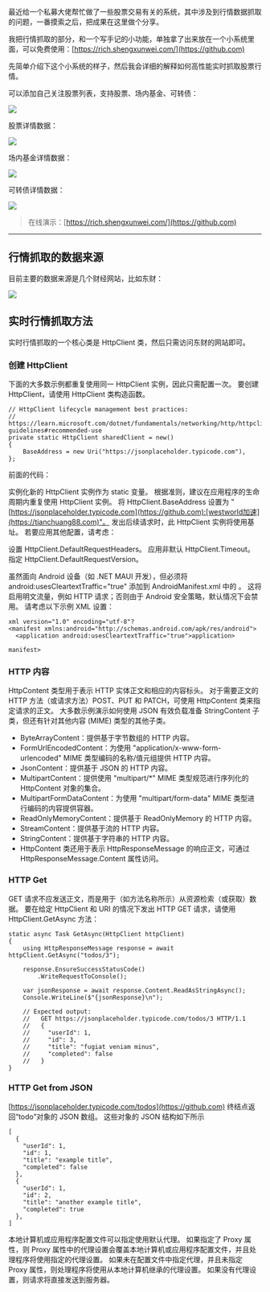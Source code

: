 
最近给一个私募大佬帮忙做了一些股票交易有关的系统，其中涉及到行情数据抓取的问题，一番摸索之后，把成果在这里做个分享。


我把行情抓取的部分，和一个写手记的小功能，单独拿了出来放在一个小系统里面，可以免费使用：[https://rich.shengxunwei.com/](https://github.com)


先简单介绍下这个小系统的样子，然后我会详细的解释如何高性能实时抓取股票行情。


可以添加自己关注股票列表，支持股票、场内基金、可转债：


![](https://img2024.cnblogs.com/blog/78019/202410/78019-20241031112458382-1080177142.png)


股票详情数据：


![](https://img2024.cnblogs.com/blog/78019/202410/78019-20241031112947100-1378487712.png)


场内基金详情数据：


![](https://img2024.cnblogs.com/blog/78019/202410/78019-20241031113000753-1743803917.png)


可转债详情数据：


![](https://img2024.cnblogs.com/blog/78019/202410/78019-20241031113021813-2077399574.png)



> 在线演示：[https://rich.shengxunwei.com/](https://github.com)




---


## 行情抓取的数据来源


目前主要的数据来源是几个财经网站，比如东财：


![](https://img2024.cnblogs.com/blog/78019/202410/78019-20241031114345110-2114099510.png)


## 实时行情抓取方法


实时行情抓取的一个核心类是 HttpClient 类，然后只需访问东财的网站即可。


### 创建 HttpClient


下面的大多数示例都重复使用同一 HttpClient 实例，因此只需配置一次。 要创建 HttpClient，请使用 HttpClient 类构造函数。



```
// HttpClient lifecycle management best practices:
// https://learn.microsoft.com/dotnet/fundamentals/networking/http/httpclient-guidelines#recommended-use
private static HttpClient sharedClient = new()
{
    BaseAddress = new Uri("https://jsonplaceholder.typicode.com"),
};

```

前面的代码：


实例化新的 HttpClient 实例作为 static 变量。 根据准则，建议在应用程序的生命周期内重复使用 HttpClient 实例。
将 HttpClient.BaseAddress 设置为 "[https://jsonplaceholder.typicode.com](https://github.com):[westworld加速](https://tianchuang88.com)"。
发出后续请求时，此 HttpClient 实例将使用基址。 若要应用其他配置，请考虑：


设置 HttpClient.DefaultRequestHeaders。
应用非默认 HttpClient.Timeout。
指定 HttpClient.DefaultRequestVersion。


虽然面向 Android 设备（如 .NET MAUI 开发），但必须将 android:usesCleartextTraffic\="true" 添加到 AndroidManifest.xml 中的 。 这将启用明文流量，例如 HTTP 请求；否则由于 Android 安全策略，默认情况下会禁用。 请考虑以下示例 XML 设置：



```
xml version="1.0" encoding="utf-8"?
<manifest xmlns:android="http://schemas.android.com/apk/res/android">
  <application android:usesCleartextTraffic="true">application>
  
manifest>

```

### HTTP 内容


HttpContent 类型用于表示 HTTP 实体正文和相应的内容标头。 对于需要正文的 HTTP 方法（或请求方法）POST、PUT 和 PATCH，可使用 HttpContent 类来指定请求的正文。 大多数示例演示如何使用 JSON 有效负载准备 StringContent 子类，但还有针对其他内容 (MIME) 类型的其他子类。


* ByteArrayContent：提供基于字节数组的 HTTP 内容。
* FormUrlEncodedContent：为使用 "application/x\-www\-form\-urlencoded" MIME 类型编码的名称/值元组提供 HTTP 内容。
* JsonContent：提供基于 JSON 的 HTTP 内容。
* MultipartContent：提供使用 "multipart/\*" MIME 类型规范进行序列化的 HttpContent 对象的集合。
* MultipartFormDataContent：为使用 "multipart/form\-data" MIME 类型进行编码的内容提供容器。
* ReadOnlyMemoryContent：提供基于 ReadOnlyMemory 的 HTTP 内容。
* StreamContent：提供基于流的 HTTP 内容。
* StringContent：提供基于字符串的 HTTP 内容。
* HttpContent 类还用于表示 HttpResponseMessage 的响应正文，可通过 HttpResponseMessage.Content 属性访问。


### HTTP Get


GET 请求不应发送正文，而是用于（如方法名称所示）从资源检索（或获取）数据。 要在给定 HttpClient 和 URI 的情况下发出 HTTP GET 请求，请使用 HttpClient.GetAsync 方法：



```
static async Task GetAsync(HttpClient httpClient)
{
    using HttpResponseMessage response = await httpClient.GetAsync("todos/3");
    
    response.EnsureSuccessStatusCode()
        .WriteRequestToConsole();
    
    var jsonResponse = await response.Content.ReadAsStringAsync();
    Console.WriteLine($"{jsonResponse}\n");

    // Expected output:
    //   GET https://jsonplaceholder.typicode.com/todos/3 HTTP/1.1
    //   {
    //     "userId": 1,
    //     "id": 3,
    //     "title": "fugiat veniam minus",
    //     "completed": false
    //   }
}

```

### HTTP Get from JSON


[https://jsonplaceholder.typicode.com/todos](https://github.com) 终结点返回“todo”对象的 JSON 数组。 这些对象的 JSON 结构如下所示



```
[
  {
    "userId": 1,
    "id": 1,
    "title": "example title",
    "completed": false
  },
  {
    "userId": 1,
    "id": 2,
    "title": "another example title",
    "completed": true
  },
]

```

本地计算机或应用程序配置文件可以指定使用默认代理。 如果指定了 Proxy 属性，则 Proxy 属性中的代理设置会覆盖本地计算机或应用程序配置文件，并且处理程序将使用指定的代理设置。 如果未在配置文件中指定代理，并且未指定 Proxy 属性，则处理程序将使用从本地计算机继承的代理设置。 如果没有代理设置，则请求将直接发送到服务器。


